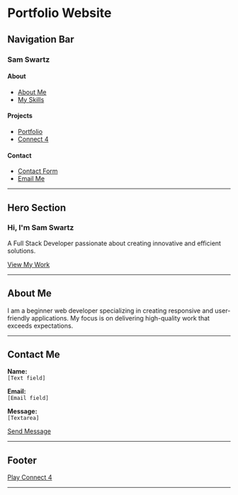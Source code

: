 # Portfolio Website

## Navigation Bar

### Sam Swartz

#### About
- [About Me](about.html)
- [My Skills](#skills)

#### Projects
- [Portfolio](#projects)
- [Connect 4](connect4.html)

#### Contact
- [Contact Form](#contact)
- [Email Me](mailto:your.email@example.com)

---

## Hero Section

### Hi, I'm Sam Swartz

A Full Stack Developer passionate about creating innovative and efficient solutions.

[View My Work](#projects)

---

## About Me

I am a beginner web developer specializing in creating responsive and user-friendly applications. My focus is on delivering high-quality work that exceeds expectations.

---

## Contact Me

**Name:**  
`[Text field]`

**Email:**  
`[Email field]`

**Message:**  
`[Textarea]`

[Send Message](#)

---

## Footer

[Play Connect 4](connect4.html)

---

